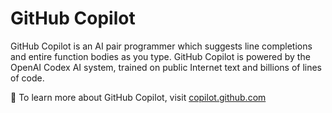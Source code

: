 # GitHub Copilot

GitHub Copilot is an AI pair programmer which suggests line completions and entire function bodies as you type. GitHub Copilot is powered by the OpenAI Codex AI system, trained on public Internet text and billions of lines of code.

🚀 To learn more about GitHub Copilot, visit [copilot.github.com](https://copilot.github.com/)

